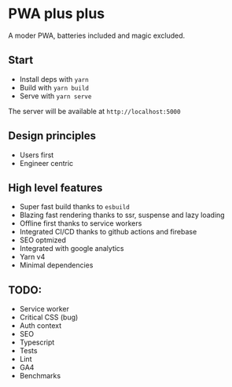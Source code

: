 # PWA plus plus

A moder PWA, batteries included and magic excluded.

## Start

- Install deps with `yarn`
- Build with `yarn build`
- Serve with `yarn serve`

The server will be available at `http://localhost:5000`

## Design principles

- Users first
- Engineer centric

## High level features

- Super fast build thanks to `esbuild`
- Blazing fast rendering thanks to ssr, suspense and lazy loading
- Offline first thanks to service workers
- Integrated CI/CD thanks to github actions and firebase
- SEO optmized
- Integrated with google analytics
- Yarn v4
- Minimal dependencies


## TODO:

- Service worker
- Critical CSS (bug)
- Auth context
- SEO
- Typescript
- Tests
- Lint
- GA4
- Benchmarks
